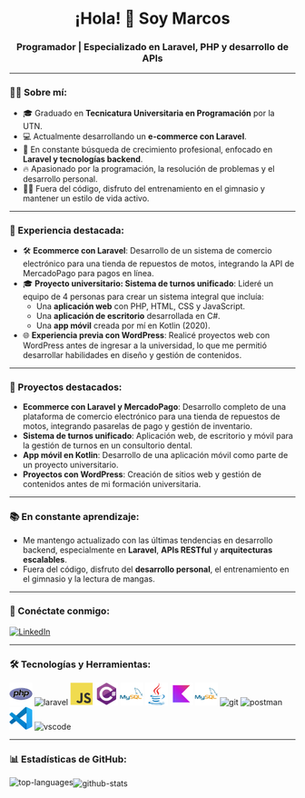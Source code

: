 <h1 align="center">¡Hola! 👋 Soy Marcos</h1>
<h3 align="center">Programador | Especializado en Laravel, PHP y desarrollo de APIs</h3>

---

### 👨‍💻 Sobre mí:
- 🎓 Graduado en **Tecnicatura Universitaria en Programación** por la UTN.
- 💻 Actualmente desarrollando un **e-commerce con Laravel**.
- 🚀 En constante búsqueda de crecimiento profesional, enfocado en **Laravel y tecnologías backend**.
- 🔥 Apasionado por la programación, la resolución de problemas y el desarrollo personal.
- 🏋️‍♂️ Fuera del código, disfruto del entrenamiento en el gimnasio y mantener un estilo de vida activo.

---

### 💼 Experiencia destacada:
- 🛠️ **Ecommerce con Laravel**: Desarrollo de un sistema de comercio electrónico para una tienda de repuestos de motos, integrando la API de MercadoPago para pagos en línea.
- 🎓 **Proyecto universitario: Sistema de turnos unificado**: Lideré un equipo de 4 personas para crear un sistema integral que incluía:
  - Una **aplicación web** con PHP, HTML, CSS y JavaScript.
  - Una **aplicación de escritorio** desarrollada en C#.
  - Una **app móvil** creada por mí en Kotlin (2020).
- 🌐 **Experiencia previa con WordPress**: Realicé proyectos web con WordPress antes de ingresar a la universidad, lo que me permitió desarrollar habilidades en diseño y gestión de contenidos.
  
---

### 🌟 Proyectos destacados:
- **Ecommerce con Laravel y MercadoPago**: Desarrollo completo de una plataforma de comercio electrónico para una tienda de repuestos de motos, integrando pasarelas de pago y gestión de inventario.
- **Sistema de turnos unificado**: Aplicación web, de escritorio y móvil para la gestión de turnos en un consultorio dental.
- **App móvil en Kotlin**: Desarrollo de una aplicación móvil como parte de un proyecto universitario.
- **Proyectos con WordPress**: Creación de sitios web y gestión de contenidos antes de mi formación universitaria.

---

### 📚 En constante aprendizaje:
- Me mantengo actualizado con las últimas tendencias en desarrollo backend, especialmente en **Laravel**, **APIs RESTful** y **arquitecturas escalables**.
- Fuera del código, disfruto del **desarrollo personal**, el entrenamiento en el gimnasio y la lectura de mangas.

---

### 🤝 Conéctate conmigo:
<p align="left">
  <a href="https://www.linkedin.com/in/marcos-castella-del-valle/" target="blank">
    <img align="center" src="https://raw.githubusercontent.com/rahuldkjain/github-profile-readme-generator/master/src/images/icons/Social/linked-in-alt.svg" alt="LinkedIn" height="30" width="40" />
  </a>
</p>

---

### 🛠️ Tecnologías y Herramientas:
<p align="left">
    <img src="https://raw.githubusercontent.com/devicons/devicon/master/icons/php/php-original.svg" alt="php" width="40" height="40"/>
    <img src="https://upload.wikimedia.org/wikipedia/commons/9/9a/Laravel.svg" alt="laravel" width="40" height="40"/>
    <img src="https://raw.githubusercontent.com/devicons/devicon/master/icons/javascript/javascript-original.svg" alt="javascript" width="40" height="40"/>
    <img src="https://raw.githubusercontent.com/devicons/devicon/master/icons/csharp/csharp-original.svg" alt="csharp" width="40" height="40"/>
    <img src="https://raw.githubusercontent.com/devicons/devicon/master/icons/mysql/mysql-original-wordmark.svg" alt="mysql" width="40" height="40"/>
    <img src="https://raw.githubusercontent.com/devicons/devicon/master/icons/java/java-original.svg" alt="java" width="40" height="40"/>
    <img src="https://raw.githubusercontent.com/devicons/devicon/master/icons/kotlin/kotlin-original.svg" alt="kotlin" width="40" height="40"/>
    <img src="https://raw.githubusercontent.com/devicons/devicon/master/icons/mysql/mysql-original-wordmark.svg" alt="mysql" width="40" height="40"/>
    <img src="https://www.vectorlogo.zone/logos/git-scm/git-scm-icon.svg" alt="git" width="40" height="40"/>
    <img src="https://www.vectorlogo.zone/logos/getpostman/getpostman-icon.svg" alt="postman" width="40" height="40"/>
    <img src="https://raw.githubusercontent.com/devicons/devicon/master/icons/vscode/vscode-original.svg" alt="vscode" width="40" height="40"/>
    <img src="https://upload.wikimedia.org/wikipedia/commons/2/2d/Visual_Studio_Code_1.18_icon.svg" alt="vscode" width="40" height="40"/>
</p>
</p>

---

### 📊 Estadísticas de GitHub:
<p align="left">
  <img align="left" src="https://github-readme-stats.vercel.app/api/top-langs?username=m4rkdv&show_icons=true&locale=en&layout=compact" alt="top-languages" />
  <img align="center" src="https://github-readme-stats.vercel.app/api?username=m4rkdv&show_icons=true&locale=en" alt="github-stats" />
</p>
